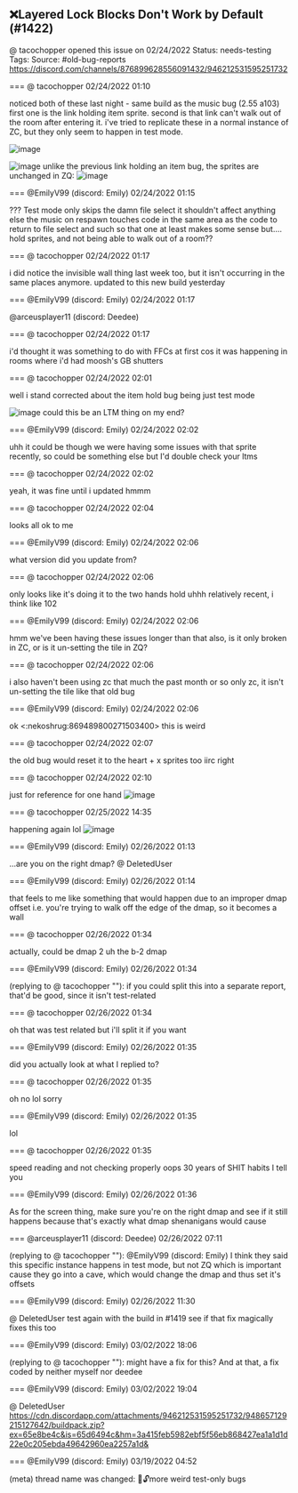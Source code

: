 ## ❌Layered Lock Blocks Don't Work by Default (#1422)
@ tacochopper opened this issue on 02/24/2022
Status: needs-testing
Tags: 
Source: #old-bug-reports https://discord.com/channels/876899628556091432/946212531595251732


=== @ tacochopper 02/24/2022 01:10

noticed both of these last night - same build as the music bug (2.55 a103)
first one is the link holding item sprite.
second is that link can't walk out of the room after entering it. i've tried to replicate these in a normal instance of ZC, but they only seem to happen in test mode.

![image](https://cdn.discordapp.com/attachments/946212531595251732/946212614680231966/zelda_mYfjAzIZB6.png?ex=65e9142b&is=65d69f2b&hm=7041ca24648b98f66d977234d3d28d9b5a4f337029bb9eecd763cc84dfb0ae9a&)

![image](https://cdn.discordapp.com/attachments/946212531595251732/946212632589893662/zelda_eDxwU5VD9J.gif?ex=65e9142f&is=65d69f2f&hm=6b08eb707abb25104befa088b91fc6b13a6e47b1b8c509b98470da98c38643fa&)
unlike the previous link holding an item bug, the sprites are unchanged in ZQ:
![image](https://cdn.discordapp.com/attachments/946212531595251732/946212724248039464/zquest_U2ejoouHYH.png?ex=65e91445&is=65d69f45&hm=08ec0cf651a467cfc24f03b3264c8fb350ecdf2aa2b9ca8db19549cac7f41483&)

=== @EmilyV99 (discord: Emily) 02/24/2022 01:15

???
Test mode only skips the damn file select
it shouldn't affect anything else
the music on respawn touches code in the same area as the code to return to file select and such
so that one at least makes some sense
but.... hold sprites, and not being able to walk out of a room??

=== @ tacochopper 02/24/2022 01:17

i did notice the invisible wall thing last week too, but it isn't occurring in the same places anymore. updated to this new build yesterday

=== @EmilyV99 (discord: Emily) 02/24/2022 01:17

@arceusplayer11 (discord: Deedee)

=== @ tacochopper 02/24/2022 01:17

i'd thought it was something to do with FFCs at first cos it was happening in rooms where i'd had moosh's GB shutters

=== @ tacochopper 02/24/2022 02:01

well
i stand corrected about the item hold bug being just test mode

![image](https://cdn.discordapp.com/attachments/946212531595251732/946225269583249459/zelda_loGFV1dIap.png?ex=65e91ff4&is=65d6aaf4&hm=db56886e29337a8e5c7a78f5232fae39b0eb0dcf76e5b29e4870718dee05b26d&)
could this be an LTM thing on my end?

=== @EmilyV99 (discord: Emily) 02/24/2022 02:02

uhh
it could be
though we were having some issues with that sprite recently, so could be something else
but I'd double check your ltms

=== @ tacochopper 02/24/2022 02:02

yeah, it was fine until i updated
hmmm

=== @ tacochopper 02/24/2022 02:04

looks all ok to me

=== @EmilyV99 (discord: Emily) 02/24/2022 02:06

what version did you update from?

=== @ tacochopper 02/24/2022 02:06

only looks like it's doing it to the two hands hold
uhhh relatively recent, i think like 102

=== @EmilyV99 (discord: Emily) 02/24/2022 02:06

hmm
we've been having these issues longer than that
also, is it only broken in ZC, or is it un-setting the tile in ZQ?

=== @ tacochopper 02/24/2022 02:06

i also haven't been using zc that much the past month or so
only zc, it isn't un-setting the tile like that old bug

=== @EmilyV99 (discord: Emily) 02/24/2022 02:06

ok
<:nekoshrug:869489800271503400>
this is weird

=== @ tacochopper 02/24/2022 02:07

the old bug would reset it to the heart + x sprites too iirc right

=== @ tacochopper 02/24/2022 02:10

just for reference for one hand
![image](https://cdn.discordapp.com/attachments/946212531595251732/946227464139591690/zelda_0sMP0Xazbk.png?ex=65e921ff&is=65d6acff&hm=86ed14d727c21d13d05a961f830fa9c8f2f665e6580a9f086b005181014e28fb&)

=== @ tacochopper 02/25/2022 14:35

happening again lol
![image](https://cdn.discordapp.com/attachments/946212531595251732/946777421661736980/zelda_CFY2ZrS1tg.gif?ex=65eb222f&is=65d8ad2f&hm=9cb260b0a74346ec844be9046fd4b3dc1c3d24ecc27e0f73fdbb07f0dc4de44b&)

=== @EmilyV99 (discord: Emily) 02/26/2022 01:13

...are you on the right dmap?
@ DeletedUser

=== @EmilyV99 (discord: Emily) 02/26/2022 01:14

that feels to me like something that would happen due to an improper dmap offset
i.e. you're trying to walk off the edge of the dmap, so it becomes a wall

=== @ tacochopper 02/26/2022 01:34

actually, could be dmap 2
uh
the b-2 dmap

=== @EmilyV99 (discord: Emily) 02/26/2022 01:34

(replying to @ tacochopper ""): if you could split this into a separate report, that'd be good, since it isn't test-related

=== @ tacochopper 02/26/2022 01:34

oh that was test related
but i'll split it if you want

=== @EmilyV99 (discord: Emily) 02/26/2022 01:35

did you actually look at what I replied to?

=== @ tacochopper 02/26/2022 01:35

oh no lol sorry

=== @EmilyV99 (discord: Emily) 02/26/2022 01:35

lol

=== @ tacochopper 02/26/2022 01:35

speed reading and not checking properly oops
30 years of SHIT habits I tell you

=== @EmilyV99 (discord: Emily) 02/26/2022 01:36

As for the screen thing, make sure you're on the right dmap and see if it still happens
because that's exactly what dmap shenanigans would cause

=== @arceusplayer11 (discord: Deedee) 02/26/2022 07:11

(replying to @ tacochopper ""): @EmilyV99 (discord: Emily) I think they said this specific instance happens in test mode, but not ZQ
which is important cause they go into a cave, which would change the dmap and thus set it's offsets

=== @EmilyV99 (discord: Emily) 02/26/2022 11:30

@ DeletedUser test again with the build in #1419
see if that fix magically fixes this too

=== @EmilyV99 (discord: Emily) 03/02/2022 18:06

(replying to @ tacochopper ""): might have a fix for this?
And at that, a fix coded by neither myself nor deedee

=== @EmilyV99 (discord: Emily) 03/02/2022 19:04

@ DeletedUser
https://cdn.discordapp.com/attachments/946212531595251732/948657129215127642/buildpack.zip?ex=65e8be4c&is=65d6494c&hm=3a415feb5982ebf5f56eb868427ea1a1d1d22e0c205ebda49642960ea2257a1d&

=== @EmilyV99 (discord: Emily) 03/19/2022 04:52

(meta) thread name was changed: 💊🔓more weird test-only bugs
